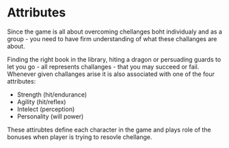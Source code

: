 # Attributes

Since the game is all about overcoming chellanges boht individualy and as a group - you need to have firm understanding of what these challanges are about.

Finding the right book in the library, hiting a dragon or persuading guards to let you go - all represents challanges - that you may succeed or fail. Whenever given challanges arise it is also associated with one of the four attributes:

- Strength (hit/endurance)
- Agility (hit/reflex)
- Intelect (perception)
- Personality (will power)

These attirubtes define each character in the game and plays role of the bonuses when player is trying to resovle chellange.